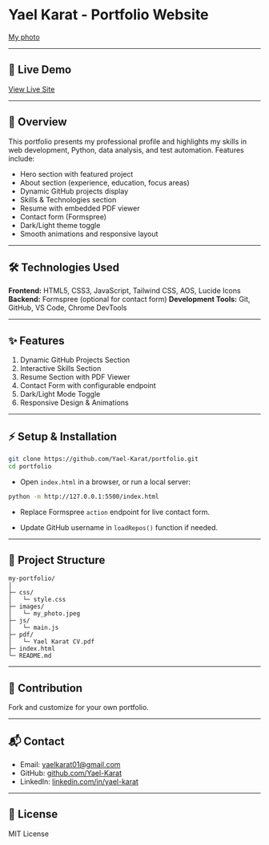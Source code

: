 # Yael Karat - Portfolio Website

[My photo](images\my_photo.jpeg)

---

## 🚀 Live Demo

[View Live Site](https://yael-karat.github.io/my-portfolio/)


---

## 📖 Overview

This portfolio presents my professional profile and highlights my skills in web development, Python, data analysis, and test automation. Features include:

* Hero section with featured project
* About section (experience, education, focus areas)
* Dynamic GitHub projects display
* Skills & Technologies section
* Resume with embedded PDF viewer
* Contact form (Formspree)
* Dark/Light theme toggle
* Smooth animations and responsive layout

---

## 🛠️ Technologies Used

**Frontend:** HTML5, CSS3, JavaScript, Tailwind CSS, AOS, Lucide Icons
**Backend:** Formspree (optional for contact form)
**Development Tools:** Git, GitHub, VS Code, Chrome DevTools

---

## ✨ Features

1. Dynamic GitHub Projects Section
2. Interactive Skills Section
3. Resume Section with PDF Viewer
4. Contact Form with configurable endpoint
5. Dark/Light Mode Toggle
6. Responsive Design & Animations

---

## ⚡ Setup & Installation

```bash
git clone https://github.com/Yael-Karat/portfolio.git
cd portfolio
```

* Open `index.html` in a browser, or run a local server:

```bash
python -m http://127.0.0.1:5500/index.html
```

* Replace Formspree `action` endpoint for live contact form.

* Update GitHub username in `loadRepos()` function if needed.

---

## 📂 Project Structure

```
my-portfolio/
│
├─ css/
│   └─ style.css
├─ images/
│   └─ my_photo.jpeg
├─ js/
│   └─ main.js
├─ pdf/
│   └─ Yael Karat CV.pdf
├─ index.html
└─ README.md
```

---

## 🤝 Contribution

Fork and customize for your own portfolio.

---

## 📬 Contact

* Email: [yaelkarat01@gmail.com](mailto:yaelkarat01@gmail.com)
* GitHub: [github.com/Yael-Karat](https://github.com/Yael-Karat)
* LinkedIn: [linkedin.com/in/yael-karat](https://www.linkedin.com/in/yael-karat)

---

## 🎨 License

MIT License